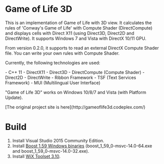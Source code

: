 Game of Life 3D
===============

This is an implementation of Game of Life with 3D view. It calculates the rules of 'Conway's Game of Life' with Compute Shader (DirectCompute) and displays cells with Direct X11 (using Direct3D, Direct2D and DirectWrite). It supports Windows 7 and Vista with DirectX 10/11 GPU.

From version 0.2.0, it supports to read an external DirectX Compute Shader file. You can write your own rules with Compute Shader.

<p>Currently, the following technologies are used:</p>
- C++ 11
- DirectX11 - Direct3D
- DirectCompute (Compute Shader)
- Direct2D
- DirectWrite
- Ribbon Framework
- TSF (Text Services Framework)
- MUI (Multilingual User Interface)

<p>"Game of Life 3D" works on Windows 10/8/7 and Vista (with Platform Update).</p>
[The original project site is here](http://gameoflife3d.codeplex.com/)

# Build

1. Install Visual Studio 2015 Community Edition.
2. Install [Boost 1.59 Windows binaries](http://sourceforge.net/projects/boost/files/boost-binaries/1.59.0/)
   (boost_1_59_0-msvc-14.0-64.exe and boost_1_59_0-msvc-14.0-32.exe).
3. Install [WiX Toolset 3.10](http://wixtoolset.org/).
